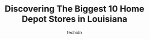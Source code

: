 ---
layout: ampstory
image: https://i0.wp.com/paketmu.com/wp-content/uploads/2023/06/the-home-depot-0-in-louisiana-1686368789.jpeg?resize=640,853
author: techidn
featured: false
description: Explore the diverse Home Depot Store scene in Louisiana, home to an incredible selection of 10 establishments catering to every taste. Whether youre in search of iconic favorites or undisco
title: Discovering The Biggest 10 Home Depot Stores in Louisiana
cover:
   title: Discovering The Biggest 10 Home Depot Stores in Louisiana
   subtitle: RICKPATE
   background: https://paketmu.com/wp-content/uploads/2023/06/the-home-depot-0-in-louisiana-1686368789.jpeg

pages: 
 - layout: thirds
   top: <h1>#1 The Home Depot</h1>
   bottom: "<p>Super helpful… Even on a Sunday. Home Depot was having a sale on pressure washers and we were catching it on the very last day. The team was trying to help us find the </p>"
   background: https://paketmu.com/wp-content/uploads/2023/06/the-home-depot-1-in-louisiana-1686368790.jpeg
   backgroundblur: true
 - layout: thirds
   top: <h1>#2 The Home Depot</h1>
   bottom: "<p>Another terrible experience at this store. I bought a product off the shelf for $250. After getting home and opening the product I realized it must have been a returned i</p>"
   background: https://paketmu.com/wp-content/uploads/2023/06/the-home-depot-2-in-louisiana-1686368791.jpeg
   cta:
      link: https://paketmu.com/discovering-the-biggest-10-home-depot-stores-in-louisiana/
      text: Discovering The Biggest 10 Home Depot Stores in Louisiana
 - layout: thirds
   top: <h1>#3 The Home Depot</h1>
   bottom: "<p>I needed an air filter for my lawnmower and went right to the isle it was on. Also in the self checkout lane a lady helped me check out. This is what customer service is </p>"
   background: https://paketmu.com/wp-content/uploads/2023/06/the-home-depot-3-in-louisiana-1686368792.jpeg
   cta:
      link: https://paketmu.com/discovering-the-biggest-10-home-depot-stores-in-louisiana/
      text: Discovering The Biggest 10 Home Depot Stores in Louisiana
 - layout: thirds
   top: <h1>#4 The Home Depot</h1>
   bottom: "<p>10300 Coursey Blvd, Baton Rouge, LA 70816, United States</p>"
   background: https://images.unsplash.com/photo-1618005182384-a83a8bd57fbe?ixlib=rb-4.0.3&ixid=MnwxMjA3fDB8MHxwaG90by1wYWdlfHx8fGVufDB8fHx8&auto=format&fit=crop&w=640&h=853&q=80
   cta:
      link: https://paketmu.com/discovering-the-biggest-10-home-depot-stores-in-louisiana/
      text: Discovering The Biggest 10 Home Depot Stores in Louisiana
 - layout: thirds
   top: <h1>#5 The Home Depot</h1>
   bottom: "<p>62 Westbank Expy, Gretna, LA 70053, United States</p>"
   background: https://images.unsplash.com/photo-1574169208507-84376144848b?ixlib=rb-4.0.3&ixid=MnwxMjA3fDB8MHxwaG90by1wYWdlfHx8fGVufDB8fHx8&auto=format&fit=crop&w=640&h=853&q=80
   cta:
      link: https://paketmu.com/discovering-the-biggest-10-home-depot-stores-in-louisiana/
      text: Discovering The Biggest 10 Home Depot Stores in Louisiana
 - layout: thirds
   top: <h1>#6 The Home Depot</h1>
   bottom: "<p>2255 Home Depot Dr, Denham Springs, LA 70726, United States</p>"
   background: https://images.unsplash.com/photo-1527066579998-dbbae57f45ce?ixlib=rb-4.0.3&ixid=MnwxMjA3fDB8MHxwaG90by1wYWdlfHx8fGVufDB8fHx8&auto=format&fit=crop&w=640&h=853&q=80
   cta:
      link: https://paketmu.com/discovering-the-biggest-10-home-depot-stores-in-louisiana/
      text: Discovering The Biggest 10 Home Depot Stores in Louisiana
 - layout: thirds
   top: <h1>#7 The Home Depot</h1>
   bottom: "<p>5151 Citrus Blvd, Harahan, LA 70123, United States</p>"
   background: https://images.unsplash.com/photo-1615749413727-825b59a857b5?ixlib=rb-4.0.3&ixid=MnwxMjA3fDB8MHxwaG90by1wYWdlfHx8fGVufDB8fHx8&auto=format&fit=crop&w=640&h=853&q=80
   cta:
      link: https://paketmu.com/discovering-the-biggest-10-home-depot-stores-in-louisiana/
      text: Discovering The Biggest 10 Home Depot Stores in Louisiana
 - layout: thirds
   middle: Continue reading...
   background: https://images.unsplash.com/photo-1489648022186-8f49310909a0?ixlib=rb-4.0.3&ixid=MnwxMjA3fDB8MHxwaG90by1wYWdlfHx8fGVufDB8fHx8&auto=format&fit=crop&w=640&h=853&q=80
   cta:
      link: https://paketmu.com/discovering-the-biggest-10-home-depot-stores-in-louisiana/
      text: Discovering The Biggest 10 Home Depot Stores in Louisiana
      
---